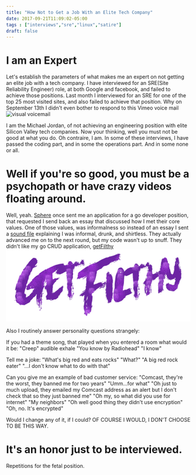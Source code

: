 ```yaml
---
title: "How Not to Get a Job With an Elite Tech Company"
date: 2017-09-21T11:09:02-05:00
tags : ["interviews","sre","linux","satire"]
draft: false
---
```


# I am an Expert 
Let's establish the parameters of what makes me an expert on not getting an elite job with a tech company. I have interviewed for an SRE(Site Reliability Engineer) role, at both Google and facebook, and failed to achieve those positions. Last month I interviewed for an SRE for one of the top 25 most visited sites, and also failed to achieve that position. Why on September 13th I didn't even bother to respond to this Vimeo voice mail ![visual voicemail](https://i.imgur.com/BT7zpni.png "Visual VoiceMail")

I am the Michael Jordan, of not achieving an engineering position with elite Silicon Valley tech companies. Now your thinking, well you must not be good at what you do. Oh contraire, I am. In some of these interviews, I have passed the coding part, and in some the operations part. And in some none or all. 

# Well if you're so good, you must be a psychopath or have crazy videos floating around. 

Well, yeah. [Sphere](https://sphere.ms) once sent me an application for a go developer position, that requested I send back an essay that discussed how I met their core values. One of those values, was informalness so instead of an essay I sent a [sound file](https://soundcloud.com/dusty-lane-carver/sphere-interview) explaining I was informal, drunk, and shirtless. They actually advanced me on to the next round, but my code wasn't up to snuff. They didn't like my go CRUD application, [getFilthy](https://github.com/bsdpunk/GetFilthy) ![alt text](https://github.com/bsdpunk/GetFilthy/raw/master/get-filthy.png "Get Filthy")


Also I routinely answer personality questions strangely: 

If you had a theme song, that played when you entered a room what would it be:
"Creep" audible exhale "You know by Radiohead" "I know"

Tell me a joke:
"What's big red and eats rocks"
"What?"
"A big red rock eater" 
"...I don't know what to do with that"

Can you give me an example of bad customer service:
"Comcast, they're the worst, they banned me for two years"
"Umm...for what"
"Oh just to much upload, they emailed my Comcast address as an alert but I don't check that so they just banned me"
"Oh my, so what did you use for internet"
"My neighbors"
"Oh well good thing they didn't use encryption"
"Oh, no. It's encrypted"


Would I change any of it, if I could? OF COURSE I WOULD, I DON'T CHOOSE TO BE THIS WAY.

# It's an honor just to be interviewed.

Repetitions for the fetal position.
